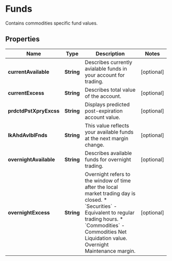 

# Funds

Contains commodities specific fund values.

## Properties

| Name | Type | Description | Notes |
|------------ | ------------- | ------------- | -------------|
|**currentAvailable** | **String** | Describes currently avialable funds in your account for trading. |  [optional] |
|**currentExcess** | **String** | Describes total value of the account. |  [optional] |
|**prdctdPstXpryExcss** | **String** | Displays predicted post-expiration account value. |  [optional] |
|**lkAhdAvlblFnds** | **String** | This value reflects your available funds at the next margin change. |  [optional] |
|**overnightAvailable** | **String** | Describes available funds for overnight trading. |  [optional] |
|**overnightExcess** | **String** | Overnight refers to the window of time after the local market trading day is closed.    * &#x60;Securities&#x60; - Equivalent to regular trading hours.     * &#x60;Commodities&#x60; - Commodities Net Liquidation value. Overnight Maintenance margin.  |  [optional] |




